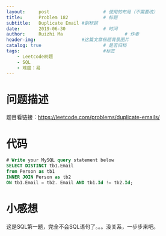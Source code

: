 ```yaml
---
layout:     post   				    # 使用的布局（不需要改）
title:      Problem 182				# 标题 
subtitle:   Duplicate Email #副标题
date:       2019-06-30				# 时间
author:     Ruizhi Ma 						# 作者
header-img:              	#这篇文章标题背景图片
catalog: true 						# 是否归档
tags:								#标签
    - Leetcode刷题
    - SQL
    - 难度：易
---
```

# 问题描述
题目看链接：https://leetcode.com/problems/duplicate-emails/

# 代码
```sql
# Write your MySQL query statement below
SELECT DISTINCT tb1.Email
from Person as tb1
INNER JOIN Person as tb2
ON tb1.Email = tb2. Email AND tb1.Id != tb2.Id;
```

# 小感想
这是SQL第一题，完全不会SQL语句了。。。没关系，一步步来吧。